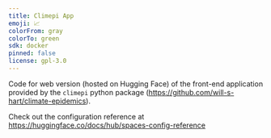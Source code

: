 ```yaml
---
title: Climepi App
emoji: 📈
colorFrom: gray
colorTo: green
sdk: docker
pinned: false
license: gpl-3.0
---
```


Code for web version (hosted on Hugging Face) of the front-end application provided by
the `climepi` python package (https://github.com/will-s-hart/climate-epidemics).

Check out the configuration reference at https://huggingface.co/docs/hub/spaces-config-reference

